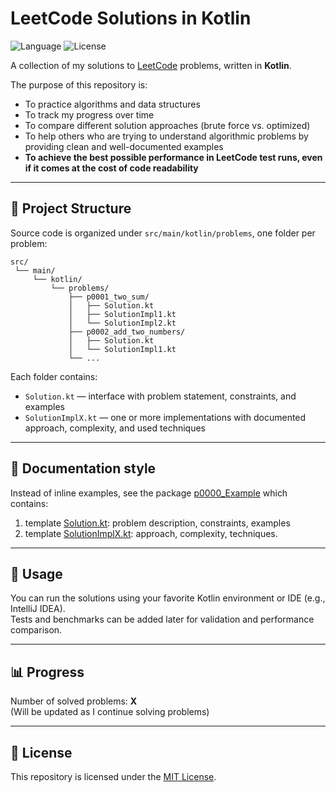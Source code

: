 # LeetCode Solutions in Kotlin

![Language](https://img.shields.io/badge/language-Kotlin-blue.svg)
![License](https://img.shields.io/badge/license-MIT-green.svg)

A collection of my solutions to [LeetCode](https://leetcode.com/problemset) problems, written in **Kotlin**.  

The purpose of this repository is:
- To practice algorithms and data structures
- To track my progress over time
- To compare different solution approaches (brute force vs. optimized)
- To help others who are trying to understand algorithmic problems by providing clean and well-documented examples
- **To achieve the best possible performance in LeetCode test runs, even if it comes at the cost of code readability**


---

## 📂 Project Structure

Source code is organized under `src/main/kotlin/problems`, one folder per problem:

```
src/
 └── main/
     └── kotlin/
         └── problems/
             ├── p0001_two_sum/
             │   ├── Solution.kt
             │   ├── SolutionImpl1.kt
             │   └── SolutionImpl2.kt
             ├── p0002_add_two_numbers/
             │   ├── Solution.kt
             │   └── SolutionImpl1.kt
             └── ...
```

Each folder contains:
- `Solution.kt` — interface with problem statement, constraints, and examples
- `SolutionImplX.kt` — one or more implementations with documented approach, complexity, and used techniques

---

## 📝 Documentation style

Instead of inline examples, see the package [p0000_Example](src/main/kotlin/problems/p0000_example) which contains:
1. template [Solution.kt](src/main/kotlin/problems/p0000_example/Solution.kt): problem description, constraints, examples
2. template [SolutionImplX.kt](src/main/kotlin/problems/p0000_example/SolutionImplX.kt): approach, complexity, techniques.

---

## 🚀 Usage

You can run the solutions using your favorite Kotlin environment or IDE (e.g., IntelliJ IDEA).  
Tests and benchmarks can be added later for validation and performance comparison.

---

## 📊 Progress

Number of solved problems: **X**  
(Will be updated as I continue solving problems)

---

## 📄 License

This repository is licensed under the [MIT License](LICENSE).
